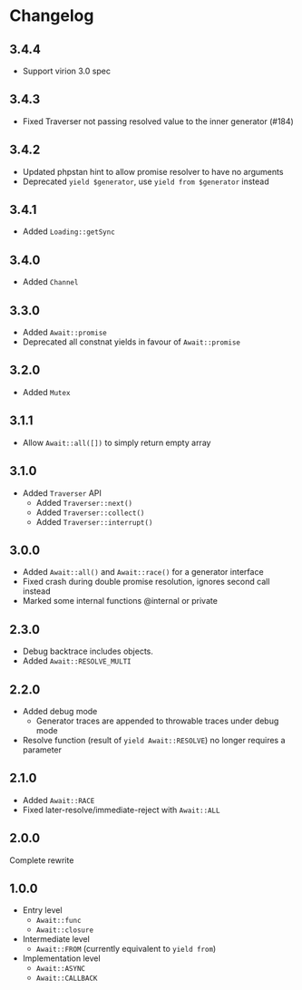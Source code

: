 Changelog
===

## 3.4.4
- Support virion 3.0 spec

## 3.4.3
- Fixed Traverser not passing resolved value to the inner generator (#184)

## 3.4.2
- Updated phpstan hint to allow promise resolver to have no arguments
- Deprecated `yield $generator`, use `yield from $generator` instead

## 3.4.1
- Added `Loading::getSync`

## 3.4.0
- Added `Channel`

## 3.3.0
- Added `Await::promise`
- Deprecated all constnat yields in favour of `Await::promise`

## 3.2.0
- Added `Mutex`

## 3.1.1
- Allow `Await::all([])` to simply return empty array

## 3.1.0
- Added `Traverser` API
	- Added `Traverser::next()`
	- Added `Traverser::collect()`
	- Added `Traverser::interrupt()`

## 3.0.0
- Added `Await::all()` and `Await::race()` for a generator interface
- Fixed crash during double promise resolution, ignores second call instead
- Marked some internal functions @internal or private

## 2.3.0
- Debug backtrace includes objects.
- Added `Await::RESOLVE_MULTI`

## 2.2.0
- Added debug mode
	- Generator traces are appended to throwable traces under debug mode
- Resolve function (result of `yield Await::RESOLVE`) no longer requires a parameter

## 2.1.0
- Added `Await::RACE`
- Fixed later-resolve/immediate-reject with `Await::ALL`

## 2.0.0
Complete rewrite

## 1.0.0
- Entry level
	- `Await::func`
	- `Await::closure`
- Intermediate level
	- `Await::FROM` (currently equivalent to `yield from`)
- Implementation level
	- `Await::ASYNC`
	- `Await::CALLBACK`
